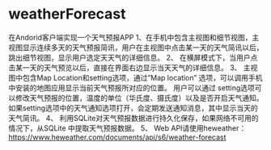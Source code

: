 # weatherForecast
在Andorid客户端实现一个天气预报APP
1、在手机中包含主视图和细节视图，主视图显示连续多天的天气预报简讯，用户在主视图中点击某一天的天气简讯以后，跳出细节视图，显示用户选定天天气的详细信息。 
2、 在横屏模式下，当用户点击某一天的天气预览以后，直接在界面右边显示当天天气的详细信息。 
3、 主视图中包含Map Location和setting选项，通过”Map location” 选项，可以调用手机中安装的地图应用显示当前天气预报所对应的位置。
用户可以通过 setting选项可以修改天气预报的位置，温度的单位（华氏度、摄氏度）以及是否开启天气通知。如果setting选项中的天气通知选项打开，会定期发送通知消息，其中显示当天的天气简讯。
4、 利用SQLite对天气预报数据进行持久化保存，如果网络不可用的情况下，从SQLite 中提取天气预报数据。
5、 Web API请使用heweather：
https://www.heweather.com/documents/api/s6/weather-forecast

